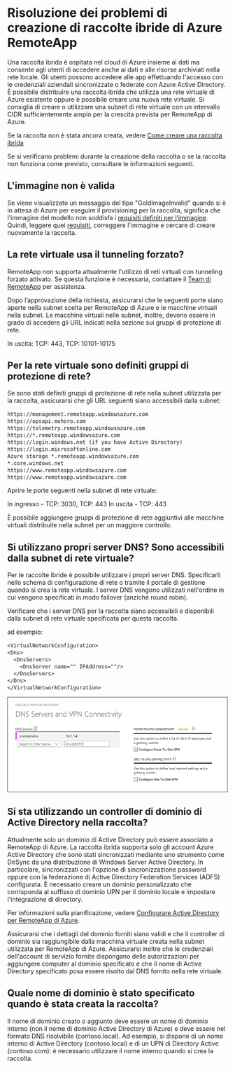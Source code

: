 
<properties
    pageTitle="Risoluzione dei problemi di creazione delle raccolte ibride di RemoteApp | Microsoft Azure"
    description="Informazioni su come risolvere i problemi relativi agli errori di creazione delle raccolte ibride di RemoteApp"
    services="remoteapp"
    documentationCenter=""
    authors="vkbucha"
    manager="mbaldwin" />

<tags
    ms.service="remoteapp"
    ms.workload="compute"
    ms.tgt_pltfrm="na"
    ms.devlang="na"
    ms.topic="article"
    ms.date="11/04/2015"
    ms.author="elizapo" />



# Risoluzione dei problemi di creazione di raccolte ibride di Azure RemoteApp

Una raccolta ibrida è ospitata nel cloud di Azure insieme ai dati ma consente agli utenti di accedere anche ai dati e alle risorse archiviati nella rete locale. Gli utenti possono accedere alle app effettuando l'accesso con le credenziali aziendali sincronizzate o federate con Azure Active Directory. È possibile distribuire una raccolta ibrida che utilizza una rete virtuale di Azure esistente oppure è possibile creare una nuova rete virtuale. Si consiglia di creare o utilizzare una subnet di rete virtuale con un intervallo CIDR sufficientemente ampio per la crescita prevista per RemoteApp di Azure.

Se la raccolta non è stata ancora creata, vedere [Come creare una raccolta ibrida](remoteapp-create-hybrid-deployment.md)

Se si verificano problemi durante la creazione della raccolta o se la raccolta non funziona come previsto, consultare le informazioni seguenti.

## L'immagine non è valida ##
Se viene visualizzato un messaggio del tipo "GoldImageInvalid" quando si è in attesa di Azure per eseguire il provisioning per la raccolta, significa che l'immagine del modello non soddisfa i [requisiti definiti per l’immagine](remoteapp-imagereqs.md). Quindi, leggere quei [requisiti](remoteapp-imagereqs.md), correggere l'immagine e cercare di creare nuovamente la raccolta.

## La rete virtuale usa il tunneling forzato? ##
RemoteApp non supporta attualmente l'utilizzo di reti virtuali con tunneling forzato attivato. Se questa funzione è necessaria, contattare il [Team di RemoteApp](mailto:remoteappforum@microsoft.com) per assistenza.

Dopo l’approvazione della richiesta, assicurarsi che le seguenti porte siano aperte nella subnet scelta per RemoteApp di Azure e le macchine virtuali nella subnet. Le macchine virtuali nelle subnet, inoltre, devono essere in grado di accedere gli URL indicati nella sezione sui gruppi di protezione di rete.

In uscita: TCP: 443, TCP: 10101-10175

## Per la rete virtuale sono definiti gruppi di protezione di rete? ##
Se sono stati definiti gruppi di protezione di rete nella subnet utilizzata per la raccolta, assicurarsi che gli URL seguenti siano accessibili dalla subnet:

	https://management.remoteapp.windowsazure.com  
	https://opsapi.mohoro.com  
	https://telemetry.remoteapp.windowsazure.com  
	https://*.remoteapp.windowsazure.com  
	https://login.windows.net (if you have Active Directory)  
	https://login.microsoftonline.com  
	Azure storage *.remoteapp.windowsazure.com  
	*.core.windows.net  
	https://www.remoteapp.windowsazure.com  
	https://www.remoteapp.windowsazure.com  

Aprire le porte seguenti nella subnet di rete virtuale:

In ingresso - TCP: 3030, TCP: 443 In uscita - TCP: 443

È possibile aggiungere gruppi di protezione di rete aggiuntivi alle macchine virtuali distribuite nella subnet per un maggiore controllo.

## Si utilizzano propri server DNS? Sono accessibili dalla subnet di rete virtuale? ##
Per le raccolte ibride è possibile utilizzare i propri server DNS. Specificarli nello schema di configurazione di rete o tramite il portale di gestione quando si crea la rete virtuale. I server DNS vengono utilizzati nell'ordine in cui vengono specificati in modo failover (anziché round robin).

Verificare che i server DNS per la raccolta siano accessibili e disponibili dalla subnet di rete virtuale specificata per questa raccolta.

ad esempio:

	<VirtualNetworkConfiguration>
    <Dns>
      <DnsServers>
        <DnsServer name="" IPAddress=""/>
      </DnsServers>
    </Dns>
	</VirtualNetworkConfiguration>

![Definire il DNS](./media/remoteapp-hybridtrouble/dnsvpn.png)

## Si sta utilizzando un controller di dominio di Active Directory nella raccolta? ##
Attualmente solo un dominio di Active Directory può essere associato a RemoteApp di Azure. La raccolta ibrida supporta solo gli account Azure Active Directory che sono stati sincronizzati mediante uno strumento come DirSync da una distribuzione di Windows Server Active Directory. In particolare, sincronizzati con l'opzione di sincronizzazione password oppure con la federazione di Active Directory Federation Services (ADFS) configurata. È necessario creare un dominio personalizzato che corrisponda al suffisso di dominio UPN per il dominio locale e impostare l'integrazione di directory.

Per informazioni sulla pianificazione, vedere [Configurare Active Directory per RemoteApp di Azure](remoteapp-ad.md).

Assicurarsi che i dettagli del dominio forniti siano validi e che il controller di dominio sia raggiungibile dalla macchina virtuale creata nella subnet utilizzata per RemoteApp di Azure. Assicurarsi inoltre che le credenziali dell'account di servizio fornite dispongano delle autorizzazioni per aggiungere computer al dominio specificato e che il nome di Active Directory specificato posa essere risolto dal DNS fornito nella rete virtuale.

## Quale nome di dominio è stato specificato quando è stata creata la raccolta? ##

Il nome di dominio creato o aggiunto deve essere un nome di dominio interno (non il nome di dominio Active Directory di Azure) e deve essere nel formato DNS risolvibile (contoso.local). Ad esempio, si dispone di un nome interno di Active Directory (contoso.local) e di un UPN di Directory Active (contoso.com): è necessario utilizzare il nome interno quando si crea la raccolta.

<!---HONumber=AcomDC_1210_2015-->